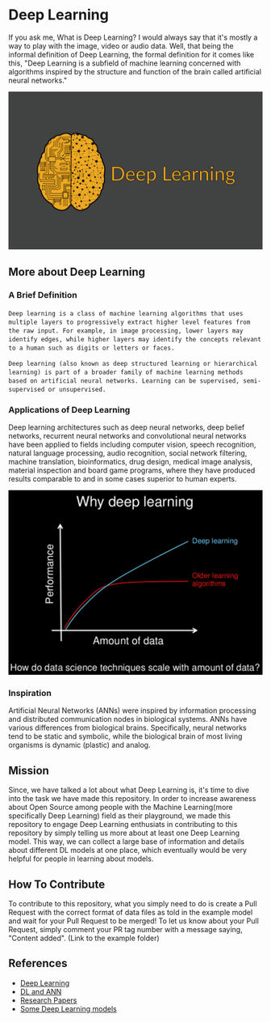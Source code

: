 # Deep Learning

If you ask me, What is Deep Learning? I would always say that it's mostly a way to play with the image, video or audio data. 
Well, that being the informal definition of Deep Learning, the formal definition for it comes like this, "Deep Learning is a subfield of machine learning concerned with algorithms inspired by the structure and function of the brain called artificial neural networks."

![Deep Learning](/images/dl-main.png)

## More about Deep Learning

### A Brief Definition
`Deep learning is a class of machine learning algorithms that uses multiple layers to progressively extract higher level features from the raw input. For example, in image processing, lower layers may identify edges, while higher layers may identify the concepts relevant to a human such as digits or letters or faces. `

`Deep learning (also known as deep structured learning or hierarchical learning) is part of a broader family of machine learning methods based on artificial neural networks. Learning can be supervised, semi-supervised or unsupervised.`

### Applications of Deep Learning
Deep learning architectures such as deep neural networks, deep belief networks, recurrent neural networks and convolutional neural networks have been applied to fields including computer vision, speech recognition, natural language processing, audio recognition, social network filtering, machine translation, bioinformatics, drug design, medical image analysis, material inspection and board game programs, where they have produced results comparable to and in some cases superior to human experts.

![](/images/dl-why.png)

### Inspiration
Artificial Neural Networks (ANNs) were inspired by information processing and distributed communication nodes in biological systems. ANNs have various differences from biological brains. Specifically, neural networks tend to be static and symbolic, while the biological brain of most living organisms is dynamic (plastic) and analog.

## Mission

Since, we have talked a lot about what Deep Learning is, it's time to dive into the task we have made this repository. 
In order to increase awareness about Open Source among people with the Machine Learning(more specifically Deep Learning) field as their playground, we made this repository to engage Deep Learning enthusiats in contributing to this repository by simply telling us more about at least one Deep Learning model. This way, we can collect a large base of information and details about different DL models at one place, which eventually would be very helpful for people in learning about models.

## How To Contribute

To contribute to this repository, what you simply need to do is create a Pull Request with the correct format of data files as told in the example model and wait for your Pull Request to be merged!
To let us know about your Pull Request, simply comment your PR tag number with a message saying, "Content added".
(Link to the example folder)

## References
-	[Deep Learning](https://en.wikipedia.org/wiki/Deep_learning)
-	[DL and ANN](https://machinelearningmastery.com/what-is-deep-learning/)
-	[Research Papers](https://arxiv.org/list/cs.LG/recent)
-	[Some Deep Learning models](https://www.analyticsvidhya.com/blog/2017/08/10-advanced-deep-learning-architectures-data-scientists/)